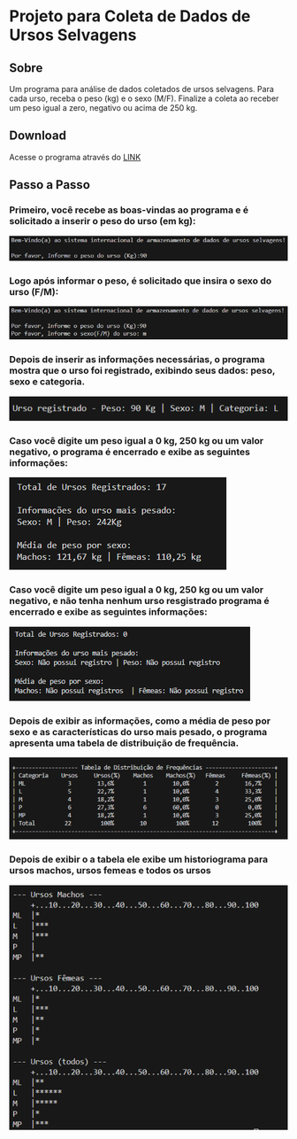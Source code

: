 # Projeto para Coleta de Dados de Ursos Selvagens

## Sobre  
Um programa para análise de dados coletados de ursos selvagens. Para cada urso, receba o peso (kg) e o sexo (M/F). Finalize a coleta ao receber um peso igual a zero, negativo ou acima de 250 kg.

## Download  
Acesse o programa através do [LINK](/Ursos.zip)

## Passo a Passo

### Primeiro, você recebe as boas-vindas ao programa e é solicitado a inserir o peso do urso (em kg):  
![](img/IMAGE001.png)

### Logo após informar o peso, é solicitado que insira o sexo do urso (F/M):  
![](img/IMAGE002.png)

### Depois de inserir as informações necessárias, o programa mostra que o urso foi registrado, exibindo seus dados: peso, sexo e categoria.  
![](img/IMAGE003.png)

### Caso você digite um peso igual a 0 kg, 250 kg ou um valor negativo, o programa é encerrado e exibe as seguintes informações:  
![](img/IMAGE004.png)

### Caso você digite um peso igual a 0 kg, 250 kg ou um valor negativo, e não tenha nenhum urso resgistrado programa é encerrado e exibe as seguintes informações:  
![](img/IMAGE004,5.png)

### Depois de exibir as informações, como a média de peso por sexo e as características do urso mais pesado, o programa apresenta uma tabela de distribuição de frequência.  
![](img/IMAGE005.png)

### Depois de exibir o a tabela ele exibe um historiograma para ursos machos, ursos femeas e todos os ursos  
![](img/IMAGE006.png)
